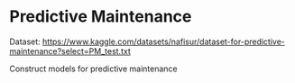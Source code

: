 # Predictive Maintenance

Dataset: https://www.kaggle.com/datasets/nafisur/dataset-for-predictive-maintenance?select=PM_test.txt

Construct models for predictive maintenance
